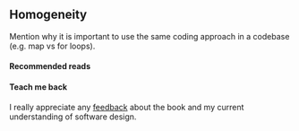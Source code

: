 ## Homogeneity

Mention why it is important to use the same coding approach in a codebase (e.g. map vs for loops).

#### Recommended reads



#### Teach me back
I really appreciate any [feedback](../introduction/introduction.html#teach-me-back) about the book and my current understanding of software design.

